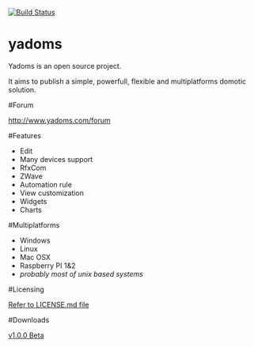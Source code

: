 [![Build Status](https://travis-ci.org/Yadoms/yadoms.svg?branch=master)](https://travis-ci.org/Yadoms/yadoms)

# yadoms
Yadoms is an open source project. 

It aims to publish a simple, powerfull, flexible and multiplatforms domotic solution.

#Forum

http://www.yadoms.com/forum


#Features
* Edit
* Many devices support
* RfxCom
* ZWave
* Automation rule
* View customization
* Widgets
* Charts

#Multiplatforms
* Windows
* Linux
* Mac OSX
* Raspberry PI 1&2
* *probably most of unix based systems*

#Licensing

[Refer to LICENSE.md file](LICENSE.md)

#Downloads

[v1.0.0 Beta](https://github.com/Yadoms/yadoms/releases/tag/1_0_0_beta)

